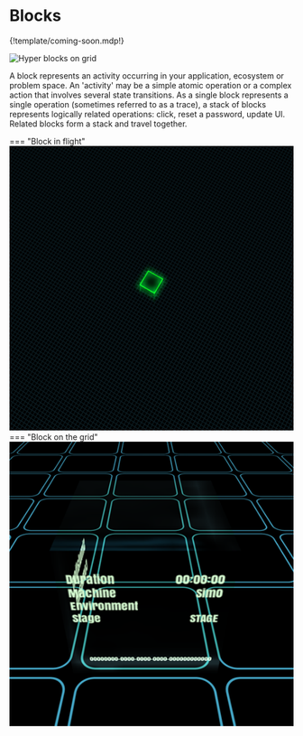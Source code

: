# Blocks

{!template/coming-soon.mdp!}

![Hyper blocks on grid](img/hybercubes-on-grid.png)

A block represents an activity occurring in your application, ecosystem or problem space. An 'activity' may be a simple atomic operation or a complex action that involves several state transitions.  As a single block represents a single operation (sometimes referred to as a trace), a stack of blocks represents logically related operations: click, reset a password, update UI. Related blocks form a stack and travel together.

=== "Block in flight"
    ![Block in flight](img/block1.png)
=== "Block on the grid"
    ![Block on the grid](img/block2.png)


<!--
TODO: Describe the interaction with Nexus and the throughout graph at the top.
-->